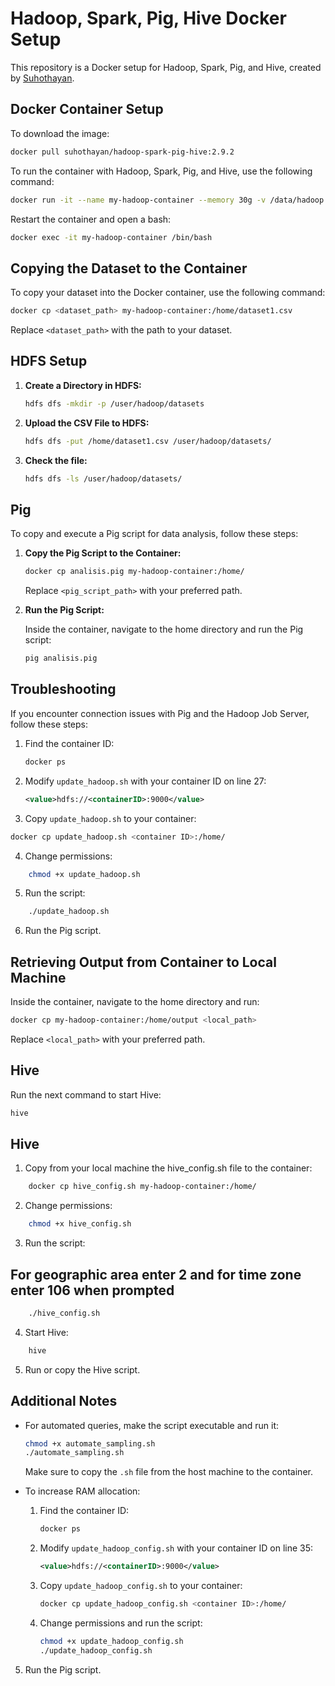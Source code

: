 # Hadoop, Spark, Pig, Hive Docker Setup

This repository is a Docker setup for Hadoop, Spark, Pig, and Hive, created by [Suhothayan](https://github.com/suhothayan).

## Docker Container Setup

To download the image:

```sh
docker pull suhothayan/hadoop-spark-pig-hive:2.9.2
```

To run the container with Hadoop, Spark, Pig, and Hive, use the following command:

```sh
docker run -it --name my-hadoop-container --memory 30g -v /data/hadoop:/data -p 50070:50070 -p 8089:8088 -p 8080:8080 suhothayan/hadoop-spark-pig-hive:2.9.2 bash
```

Restart the container and open a bash:

```sh
docker exec -it my-hadoop-container /bin/bash
```

## Copying the Dataset to the Container

To copy your dataset into the Docker container, use the following command:

```sh
docker cp <dataset_path> my-hadoop-container:/home/dataset1.csv
```

Replace `<dataset_path>` with the path to your dataset.

## HDFS Setup

1. **Create a Directory in HDFS:**

    ```sh
    hdfs dfs -mkdir -p /user/hadoop/datasets
    ```

2. **Upload the CSV File to HDFS:**

    ```sh
    hdfs dfs -put /home/dataset1.csv /user/hadoop/datasets/
    ```

3. **Check the file:**

    ```sh
    hdfs dfs -ls /user/hadoop/datasets/
    ```

## Pig 

To copy and execute a Pig script for data analysis, follow these steps:

1. **Copy the Pig Script to the Container:**

    ```sh
    docker cp analisis.pig my-hadoop-container:/home/
    ```

    Replace `<pig_script_path>` with your preferred path.

2. **Run the Pig Script:**

    Inside the container, navigate to the home directory and run the Pig script:

    ```sh
    pig analisis.pig
    ```

## Troubleshooting

If you encounter connection issues with Pig and the Hadoop Job Server, follow these steps:

1. Find the container ID:

    ```sh
    docker ps
    ```

2. Modify `update_hadoop.sh` with your container ID on line 27:

    ```xml
    <value>hdfs://<containerID>:9000</value>
    ```

3. Copy `update_hadoop.sh` to your container:

```sh
docker cp update_hadoop.sh <container ID>:/home/
```

4. Change permissions:

```sh
    chmod +x update_hadoop.sh
```

5. Run the script:

```sh
    ./update_hadoop.sh
```

6. Run the Pig script.

## Retrieving Output from Container to Local Machine

Inside the container, navigate to the home directory and run:

```sh
docker cp my-hadoop-container:/home/output <local_path>
```

Replace `<local_path>` with your preferred path.

## Hive

Run the next command to start Hive:

```sh
hive
```

## Hive

1. Copy from your local machine the hive_config.sh file to the container:

```sh
    docker cp hive_config.sh my-hadoop-container:/home/
```
2. Change permissions:

```sh
    chmod +x hive_config.sh
```
3. Run the script: 

## For geographic area enter 2 and for time zone enter 106 when prompted

```sh
    ./hive_config.sh
```

4. Start Hive:

```sh
    hive
```

5. Run or copy the Hive script.

## Additional Notes

- For automated queries, make the script executable and run it:

    ```sh
    chmod +x automate_sampling.sh
    ./automate_sampling.sh
    ```

  Make sure to copy the `.sh` file from the host machine to the container.

- To increase RAM allocation:

    1. Find the container ID:

        ```sh
        docker ps
        ```

    2. Modify `update_hadoop_config.sh` with your container ID on line 35:

        ```xml
        <value>hdfs://<containerID>:9000</value>
        ```

    3. Copy `update_hadoop_config.sh` to your container:

        ```sh
        docker cp update_hadoop_config.sh <container ID>:/home/
        ```

    4. Change permissions and run the script:

        ```sh
        chmod +x update_hadoop_config.sh
        ./update_hadoop_config.sh
        ```

5. Run the Pig script.